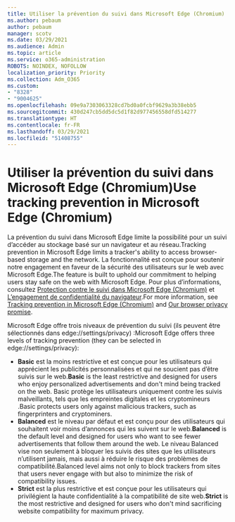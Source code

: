 ```yaml
---
title: Utiliser la prévention du suivi dans Microsoft Edge (Chromium)
ms.author: pebaum
author: pebaum
manager: scotv
ms.date: 03/29/2021
ms.audience: Admin
ms.topic: article
ms.service: o365-administration
ROBOTS: NOINDEX, NOFOLLOW
localization_priority: Priority
ms.collection: Adm_O365
ms.custom:
- "8328"
- "9004625"
ms.openlocfilehash: 09e9a7303063328cd7bd0a0fcbf9629a3b38ebb5
ms.sourcegitcommit: 430d247cb5dd5dc5d1f82d977456558dfd514277
ms.translationtype: HT
ms.contentlocale: fr-FR
ms.lasthandoff: 03/29/2021
ms.locfileid: "51408755"
---
```

# <a name="use-tracking-prevention-in-microsoft-edge-chromium"></a><span data-ttu-id="ac0e7-102">Utiliser la prévention du suivi dans Microsoft Edge (Chromium)</span><span class="sxs-lookup"><span data-stu-id="ac0e7-102">Use tracking prevention in Microsoft Edge (Chromium)</span></span>

<span data-ttu-id="ac0e7-103">La prévention du suivi dans Microsoft Edge limite la possibilité pour un suivi d’accéder au stockage basé sur un navigateur et au réseau.</span><span class="sxs-lookup"><span data-stu-id="ac0e7-103">Tracking prevention in Microsoft Edge limits a tracker's ability to access browser-based storage and the network.</span></span> <span data-ttu-id="ac0e7-104">La fonctionnalité est conçue pour soutenir notre engagement en faveur de la sécurité des utilisateurs sur le web avec Microsoft Edge.</span><span class="sxs-lookup"><span data-stu-id="ac0e7-104">The feature is built to uphold our commitment to helping users stay safe on the web with Microsoft Edge.</span></span> <span data-ttu-id="ac0e7-105">Pour plus d’informations, consultez [Protection contre le suivi dans Microsoft Edge (Chromium)](https://go.microsoft.com/fwlink/?linkid=2135435) et [L’engagement de confidentialité du navigateur](https://go.microsoft.com/fwlink/?linkid=2135350).</span><span class="sxs-lookup"><span data-stu-id="ac0e7-105">For more information, see [Tracking prevention in Microsoft Edge (Chromium)](https://go.microsoft.com/fwlink/?linkid=2135435) and [Our browser privacy promise](https://go.microsoft.com/fwlink/?linkid=2135350).</span></span>

<span data-ttu-id="ac0e7-106">Microsoft Edge offre trois niveaux de prévention du suivi (ils peuvent être sélectionnés dans edge://settings/privacy) :</span><span class="sxs-lookup"><span data-stu-id="ac0e7-106">Microsoft Edge offers three levels of tracking prevention (they can be selected in edge://settings/privacy):</span></span>

- <span data-ttu-id="ac0e7-107">**Basic** est la moins restrictive et est conçue pour les utilisateurs qui apprécient les publicités personnalisées et qui ne soucient pas d’être suivis sur le web.</span><span class="sxs-lookup"><span data-stu-id="ac0e7-107">**Basic** is the least restrictive and designed for users who enjoy personalized advertisements and don't mind being tracked on the web.</span></span> <span data-ttu-id="ac0e7-108">Basic protège les utilisateurs uniquement contre les suivis malveillants, tels que les empreintes digitales et les cryptomineurs .</span><span class="sxs-lookup"><span data-stu-id="ac0e7-108">Basic protects users only against malicious trackers, such as fingerprinters and cryptominers.</span></span>
- <span data-ttu-id="ac0e7-109">**Balanced** est le niveau par défaut et est conçu pour des utilisateurs qui souhaitent voir moins d’annonces qui les suivent sur le web.</span><span class="sxs-lookup"><span data-stu-id="ac0e7-109">**Balanced** is the default level and designed for users who want to see fewer advertisements that follow them around the web.</span></span> <span data-ttu-id="ac0e7-110">Le niveau Balanced vise non seulement à bloquer les suivis des sites que les utilisateurs n’utilisent jamais, mais aussi à réduire le risque des problèmes de compatibilité.</span><span class="sxs-lookup"><span data-stu-id="ac0e7-110">Balanced level aims not only to block trackers from sites that users never engage with but also to minimize the risk of compatibility issues.</span></span>
- <span data-ttu-id="ac0e7-111">**Strict** est la plus restrictive et est conçue pour les utilisateurs qui privilégient la haute confidentialité à la compatibilité de site web.</span><span class="sxs-lookup"><span data-stu-id="ac0e7-111">**Strict** is the most restrictive and designed for users who don't mind sacrificing website compatibility for maximum privacy.</span></span>